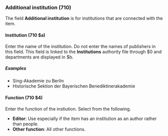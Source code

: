 ### Additional institution (710)

The field **Additional institution** is for institutions that are connected with the item.

#### Institution (710 $a)

Enter the name of the institution. Do not enter the names of publishers in this field. This field is linked to the **Institutions** authority file through $0 and departments are displayed in $b.

##### Examples

- Sing-Akademie zu Berlin
- Historische Sektion der Bayerischen Benediktinerakademie

#### Function (710 $4)

Enter the function of the instiution. Select from the following.

- **Editor**: Use especially if the item has an institution as an author rather than people.
- **Other function**: All other functions.
